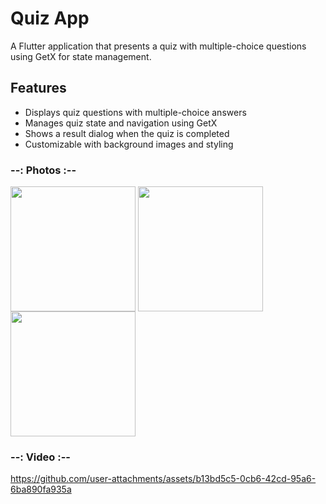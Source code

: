 # Quiz App

A Flutter application that presents a quiz with multiple-choice questions using GetX for state management.

## Features

- Displays quiz questions with multiple-choice answers
- Manages quiz state and navigation using GetX
- Shows a result dialog when the quiz is completed
- Customizable with background images and styling

  
### --: Photos :--

<p>
  <img align = "center"  src = "https://github.com/user-attachments/assets/fd8b2dbe-2650-42f7-abf4-9e67eb4749b4" width=200 >
  
  <img align = "center"  src = "https://github.com/user-attachments/assets/edc8b764-c992-4673-a812-1976957e0994" width=200 >
 
  <img align = "center"  src = "https://github.com/user-attachments/assets/005e5417-6fae-4c9b-8c0c-9de84b18e310" width=200>
  
</P>

### --: Video :--

https://github.com/user-attachments/assets/b13bd5c5-0cb6-42cd-95a6-6ba890fa935a
